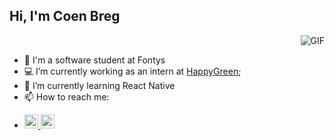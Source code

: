 ## Hi, I'm Coen Breg
<img align="right" alt="GIF" src="https://github-readme-stats.vercel.app/api?username=cjbreg&show_icons=true&theme=dark&count_private=true"  />
<br/>


- 🔭 I'm a software student at Fontys
- 💻 I’m currently working as an intern at [HappyGreen](https://happy.green);
- 🌱 I’m currently learning React Native
- 📫 How to reach me: 
- <p>
    <a href="https://www.linkedin.com/in/coen-breg//">
    <img  alt="Coen's LinkedIn" width="22px" src="https://raw.githubusercontent.com/peterthehan/peterthehan/master/assets/linkedin.svg" />
    </a>
    <a href = "mailto: abc@example.com">
        <img alt="Coen's email" height="22px" src="https://raw.githubusercontent.com/gist/philaturner/8629b559d6ba62e7fda632c421c91fc0/raw/79666ca7a9258023ac642bfde32e314f381dca97/email-icon.svg" />
    </a>
</p>
